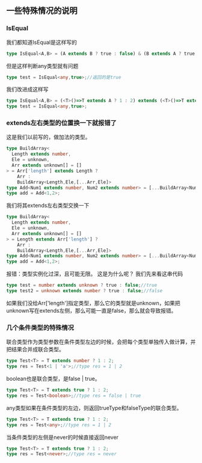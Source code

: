 ## 一些特殊情况的说明

### IsEqual
我们都知道IsEqual是这样写的
```ts
type IsEqual<A,B> = (A extends B ? true : false) & (B extends A ? true : false);
```
但是这样判断any类型就有问题
```ts
type test = IsEqual<any,true>;//返回的是true
```
我们改进成这样写
```ts
type IsEqual<A,B> = (<T>()=>T extends A ? 1 : 2) extends (<T>()=>T extends B ? 1 : 2) ? true : false;
type test = IsEqual<any,true>;
```

### extends左右类型的位置换一下就报错了
这是我们以前写的，做加法的类型。
```ts
type BuildArray<
  Length extends number,
  Ele = unknown,
  Arr extends unknown[] = []
> = Arr['length'] extends Length ?
    Arr :
    BuildArray<Length,Ele,[...Arr,Ele]>
type Add<Num1 extends number, Num2 extends number> = [...BuildArray<Num1>,...BuildArray<Num2>]['length'];
type add = Add<1,2>;
```
我们将其extends左右类型交换一下
```ts
type BuildArray<
  Length extends number,
  Ele = unknown,
  Arr extends unknown[] = []
> = Length extends Arr['length'] ?
    Arr :
    BuildArray<Length,Ele,[...Arr,Ele]>
type Add<Num1 extends number, Num2 extends number> = [...BuildArray<Num1>,...BuildArray<Num2>]['length'];
type add = Add<1,2>;
```
报错：类型实例化过深，且可能无限。
这是为什么呢？
我们先来看这串代码
```ts
type test = number extends unknown ? true : false;//true
type test2 = unknown extends number ? true : false;//false
```
如果我们没给Arr['length']指定类型，那么它的类型就是unknown，如果把unknown写在extends左侧，那么可能一直是false，那么就会导致报错。

### 几个条件类型的特殊情况
联合类型作为类型参数在条件类型左边的时候，会把每个类型单独传入做计算，并把结果合并成联合类型。
```ts
type Test<T> = T extends number ? 1 : 2;
type res = Test<1 | 'a'>;//type res = 1 | 2
```

boolean也是联合类型，是false | true。
```ts
type Test<T> = T extends true ? 1 : 2;
type res = Test<boolean>;//type res = false | true
```

any类型如果在条件类型的左边，则返回trueType和falseType的联合类型。
```ts
type Test<T> = T extends true ? 1 : 2;
type res = Test<any>;//type res = 1 | 2
```

当条件类型的左侧是never的时候直接返回never
```ts
type Test<T> = T extends true ? 1 : 2;
type res = Test<never>;//type res = never
```